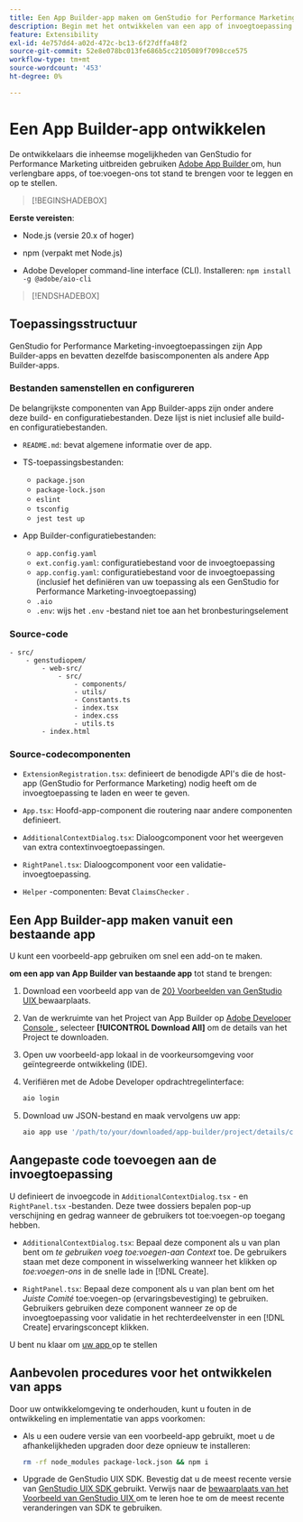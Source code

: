 ```yaml
---
title: Een App Builder-app maken om GenStudio for Performance Marketing uit te breiden
description: Begin met het ontwikkelen van een app of invoegtoepassing.
feature: Extensibility
exl-id: 4e757dd4-a02d-472c-bc13-6f27dffa48f2
source-git-commit: 52e8e078bc013fe686b5cc2105089f7098cce575
workflow-type: tm+mt
source-wordcount: '453'
ht-degree: 0%

---
```


# Een App Builder-app ontwikkelen

De ontwikkelaars die inheemse mogelijkheden van GenStudio for Performance Marketing uitbreiden gebruiken [ Adobe App Builder ](https://developer.adobe.com/app-builder/) om, hun verlengbare apps, of toe:voegen-ons tot stand te brengen voor te leggen en op te stellen.

>[!BEGINSHADEBOX]

**Eerste vereisten**:

* Node.js (versie 20.x of hoger)

* npm (verpakt met Node.js)

* Adobe Developer command-line interface (CLI). Installeren: `npm install -g @adobe/aio-cli`

>[!ENDSHADEBOX]

## Toepassingsstructuur

GenStudio for Performance Marketing-invoegtoepassingen zijn App Builder-apps en bevatten dezelfde basiscomponenten als andere App Builder-apps.

### Bestanden samenstellen en configureren

De belangrijkste componenten van App Builder-apps zijn onder andere deze build- en configuratiebestanden. Deze lijst is niet inclusief alle build- en configuratiebestanden.

* `README.md`: bevat algemene informatie over de app.

* TS-toepassingsbestanden:

   * `package.json`
   * `package-lock.json`
   * `eslint`
   * `tsconfig`
   * `jest test up`

* App Builder-configuratiebestanden:

   * `app.config.yaml`
   * `ext.config.yaml`: configuratiebestand voor de invoegtoepassing
   * `app.config.yaml`: configuratiebestand voor de invoegtoepassing (inclusief het definiëren van uw toepassing als een GenStudio for Performance Marketing-invoegtoepassing)
   * `.aio`
   * `.env`: wijs het `.env` -bestand niet toe aan het bronbesturingselement

### Source-code

```
- src/
    - genstudiopem/
        - web-src/
            - src/
                - components/
                - utils/
                - Constants.ts
                - index.tsx
                - index.css
                - utils.ts
        - index.html
```

### Source-codecomponenten

* `ExtensionRegistration.tsx`: definieert de benodigde API&#39;s die de host-app (GenStudio for Performance Marketing) nodig heeft om de invoegtoepassing te laden en weer te geven.

* `App.tsx`: Hoofd-app-component die routering naar andere componenten definieert.

* `AdditionalContextDialog.tsx`: Dialoogcomponent voor het weergeven van extra contextinvoegtoepassingen.

* `RightPanel.tsx`: Dialoogcomponent voor een validatie-invoegtoepassing.

* `Helper` -componenten: Bevat `ClaimsChecker` .

## Een App Builder-app maken vanuit een bestaande app

U kunt een voorbeeld-app gebruiken om snel een add-on te maken.

**om een app van App Builder van bestaande app** tot stand te brengen:

1. Download een voorbeeld app van de [ 20} Voorbeelden van GenStudio UIX ](https://github.com/adobe/genstudio-uix-examples) bewaarplaats.

1. Van de werkruimte van het Project van App Builder op [ Adobe Developer Console ](https://developer.adobe.com/console/), selecteer **[!UICONTROL Download All]** om de details van het Project te downloaden.

1. Open uw voorbeeld-app lokaal in de voorkeursomgeving voor geïntegreerde ontwikkeling (IDE).

1. Verifiëren met de Adobe Developer opdrachtregelinterface:

   ```bash
   aio login
   ```

1. Download uw JSON-bestand en maak vervolgens uw app:

   ```bash
   aio app use '/path/to/your/downloaded/app-builder/project/details/config.json'
   ```

## Aangepaste code toevoegen aan de invoegtoepassing

U definieert de invoegcode in `AdditionalContextDialog.tsx` - en `RightPanel.tsx` -bestanden. Deze twee dossiers bepalen pop-up verschijning en gedrag wanneer de gebruikers tot toe:voegen-op toegang hebben.

* `AdditionalContextDialog.tsx`: Bepaal deze component als u van plan bent om _te gebruiken voeg toe:voegen-aan Context_ toe. De gebruikers staan met deze component in wisselwerking wanneer het klikken op _toe:voegen-ons_ in de snelle lade in [!DNL Create].

* `RightPanel.tsx`: Bepaal deze component als u van plan bent om het _Juiste Comité_ toe:voegen-op (ervaringsbevestiging) te gebruiken. Gebruikers gebruiken deze component wanneer ze op de invoegtoepassing voor validatie in het rechterdeelvenster in een [!DNL Create] ervaringsconcept klikken.

U bent nu klaar om [ uw app ](deploy-app.md) op te stellen

## Aanbevolen procedures voor het ontwikkelen van apps

Door uw ontwikkelomgeving te onderhouden, kunt u fouten in de ontwikkeling en implementatie van apps voorkomen:

* Als u een oudere versie van een voorbeeld-app gebruikt, moet u de afhankelijkheden upgraden door deze opnieuw te installeren:

  ```bash
  rm -rf node_modules package-lock.json && npm i
  ```

* Upgrade de GenStudio UIX SDK. Bevestig dat u de meest recente versie van [ GenStudio UIX SDK ](https://github.com/adobe/genstudio-uix-sdk) gebruikt. Verwijs naar de [ bewaarplaats van het Voorbeeld van GenStudio UIX ](https://github.com/adobe/genstudio-uix-examples) om te leren hoe te om de meest recente veranderingen van SDK te gebruiken.
